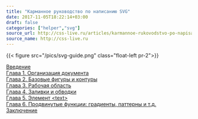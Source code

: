 ```yaml
---
title: "Карманное руководство по написанию SVG"
date: 2017-11-05T18:22:14+03:00
draft: false
categories: ["helper","svg"]
source_url: http://css-live.ru/articles/karmannoe-rukovodstvo-po-napisaniyu-svg-vvedenie.html
source_name: http://css-live.ru
---
```


{{< figure src="/pics/svg-guide.png" class="float-left pr-2">}}

[Введение](http://css-live.ru/svg/karmannoe-rukovodstvo-po-napisaniyu-svg-vvedenie.html)  
[Глава 1. Организация документа](http://css-live.ru/svg/karmannoe-rukovodstvo-po-napisaniyu-svg-glava-1-organizaciya-dokumenta.html)  
[Глава 2. Базовые фигуры и контуры](http://css-live.ru/svg/karmannoe-rukovodstvo-po-napisaniyu-svg-glava-2.html)  
[Глава 3. Рабочая область](http://css-live.ru/articles/karmannoe-rukovodstvo-po-napisaniyu-svg-glava-3.html)  
[Глава 4. Заливки и обводки](http://css-live.ru/svg/karmannoe-rukovodstvo-po-napisaniyu-svg-glava-4.html)  
[Глава 5. Элемент &lt;text&gt;](http://css-live.ru/articles/glava-5-element-text.html)  
[Глава 6. Продвинутые функции: градиенты, паттерны и т.д.](http://css-live.ru/svg/karmannoe-rukovodstvo-po-napisaniyu-svg-glava-6.html)  
[Заключение](http://css-live.ru/articles/karmannoe-rukovodstvo-po-napisaniyu-svg-glava-6.html#conclusion)  
<!--more-->
